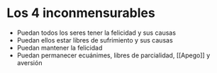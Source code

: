 # Los 4 inconmensurables

- Puedan todos los seres tener la felicidad y sus causas
- Puedan ellos estar libres de sufrimiento y sus causas
- Puedan mantener la felicidad
- Puedan permanecer ecuánimes, libres de parcialidad, [[Apego]] y aversión